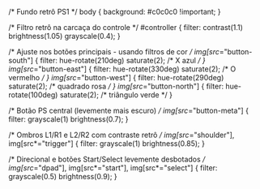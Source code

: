 /* Fundo retrô PS1 */
body {
    background: #c0c0c0 !important;
}

/* Filtro retrô na carcaça do controle */
#controller {
    filter: contrast(1.1) brightness(1.05) grayscale(0.4);
}

/* Ajuste nos botões principais - usando filtros de cor */
img[src*="button-south"] {
    filter: hue-rotate(210deg) saturate(2); /* X azul */
}
img[src*="button-east"] {
    filter: hue-rotate(330deg) saturate(2); /* O vermelho */
}
img[src*="button-west"] {
    filter: hue-rotate(290deg) saturate(2); /* quadrado rosa */
}
img[src*="button-north"] {
    filter: hue-rotate(100deg) saturate(2); /* triângulo verde */
}

/* Botão PS central (levemente mais escuro) */
img[src*="button-meta"] {
    filter: grayscale(1) brightness(0.7);
}

/* Ombros L1/R1 e L2/R2 com contraste retrô */
img[src*="shoulder"], img[src*="trigger"] {
    filter: grayscale(1) brightness(0.85);
}

/* Direcional e botões Start/Select levemente desbotados */
img[src*="dpad"], img[src*="start"], img[src*="select"] {
    filter: grayscale(0.5) brightness(0.9);
}

